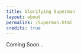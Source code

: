 ```yaml
---
title: Glorifying Superman
layout: about
permalink: /Superman.html
credits: true
---
```

Coming Soon...
